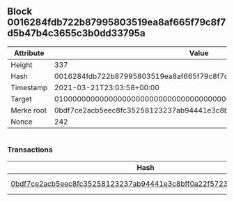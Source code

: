## Block 0016284fdb722b87995803519ea8af665f79c8f7d5b47b4c3655c3b0dd33795a

Attribute | Value
--- | ---
Height | 337
Hash | 0016284fdb722b87995803519ea8af665f79c8f7d5b47b4c3655c3b0dd33795a
Timestamp | 2021-03-21T23:03:58+00:00
Target | 0100000000000000000000000000000000000000000000000000000000000000
Merke root | 0bdf7ce2acb5eec8fc35258123237ab94441e3c8bff0a22f572383a221a6b0d3
Nonce | 242

```

```

### Transactions

Hash | Amount
--- | ---
[0bdf7ce2acb5eec8fc35258123237ab94441e3c8bff0a22f572383a221a6b0d3](0bdf7ce2acb5eec8fc35258123237ab94441e3c8bff0a22f572383a221a6b0d3.md) | 10.00000000 SKEPTI 
